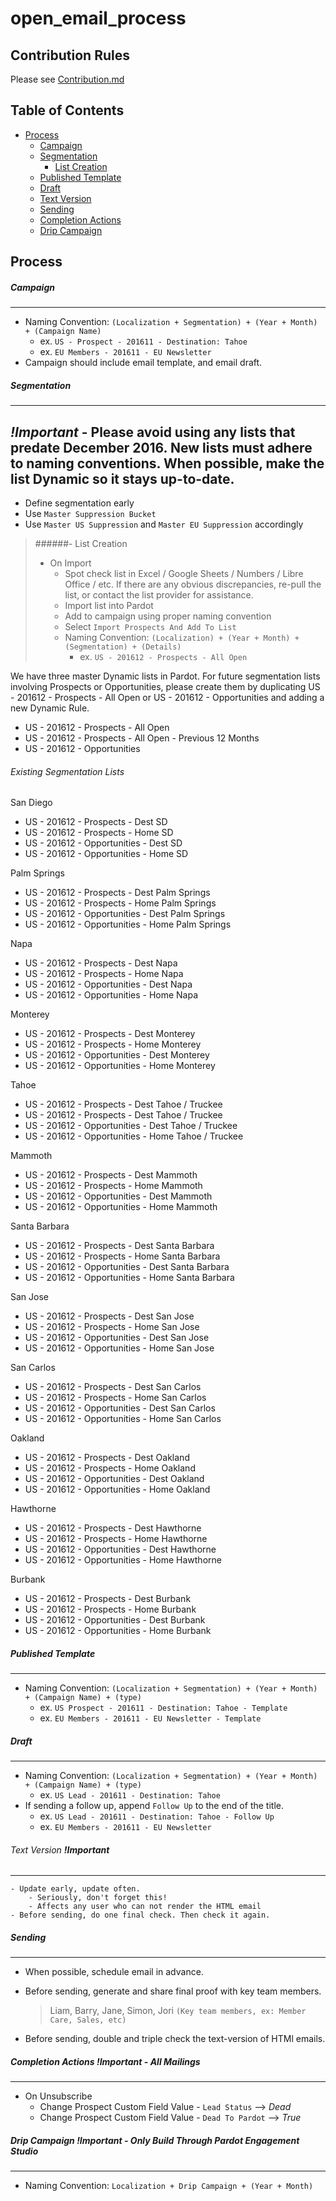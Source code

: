 # open_email_process

## Contribution Rules
Please see [Contribution.md](/CONTRIBUTING.md)

## Table of Contents
- [Process](/process/)
	- [Campaign](/process/campaign.md)
	- [Segmentation](/process/segmentation.md)
		- [List Creation](/process/segmentation.md)
	- [Published Template](/process/template.md)
	- [Draft](/process/draft.md)
  	- [Text Version](/process/template.md)
	- [Sending](/process/sending.md)
	- [Completion Actions](/process/completion_action.md)
	- [Drip Campaign](/process/drip.md)

## Process

##### Campaign
---
- Naming Convention: `(Localization + Segmentation) + (Year + Month) + (Campaign Name)`
	- ex. `US - Prospect - 201611 - Destination: Tahoe`
	- ex. `EU Members - 201611 - EU Newsletter`
- Campaign should include email template, and email draft.

##### Segmentation
---
***!Important*** - Please avoid using any lists that predate December 2016. New lists must adhere to naming conventions. When possible, make the list Dynamic so it stays up-to-date.
---
- Define segmentation early
- Use `Master Suppression Bucket`
- Use `Master US Suppression` and `Master EU Suppression` accordingly

> ######- List Creation
> - On Import
>	- Spot check list in Excel / Google Sheets / Numbers / Libre Office / etc. If there are any obvious discrepancies, re-pull the list, or contact the list provider for assistance.
>	- Import list into Pardot
>	- Add to campaign using proper naming convention
>	- Select `Import Prospects And Add To List`
>	- Naming Convention: `(Localization) + (Year + Month) + (Segmentation) + (Details)`
>		-  ex. `US - 201612 - Prospects - All Open`

We have three master Dynamic lists in Pardot. For future segmentation lists involving Prospects or Opportunities, please create them by duplicating US - 201612 - Prospects - All Open or US - 201612 - Opportunities and adding a new Dynamic Rule.

- US - 201612 - Prospects - All Open
- US - 201612 - Prospects - All Open - Previous 12 Months
- US - 201612 - Opportunities 

###### Existing Segmentation Lists
San Diego
- US - 201612 - Prospects - Dest SD
- US - 201612 - Prospects - Home SD
- US - 201612 - Opportunities - Dest SD
- US - 201612 - Opportunities - Home SD

Palm Springs
- US - 201612 - Prospects - Dest Palm Springs
- US - 201612 - Prospects - Home Palm Springs
- US - 201612 - Opportunities - Dest Palm Springs
- US - 201612 - Opportunities - Home Palm Springs

Napa
- US - 201612 - Prospects - Dest Napa
- US - 201612 - Prospects - Home Napa
- US - 201612 - Opportunities - Dest Napa
- US - 201612 - Opportunities - Home Napa

Monterey
- US - 201612 - Prospects - Dest Monterey
- US - 201612 - Prospects - Home Monterey
- US - 201612 - Opportunities - Dest Monterey
- US - 201612 - Opportunities - Home Monterey

Tahoe
- US - 201612 - Prospects - Dest Tahoe / Truckee
- US - 201612 - Prospects - Dest Tahoe / Truckee
- US - 201612 - Opportunities - Dest Tahoe / Truckee
- US - 201612 - Opportunities - Home Tahoe / Truckee

Mammoth
- US - 201612 - Prospects - Dest Mammoth
- US - 201612 - Prospects - Home Mammoth
- US - 201612 - Opportunities - Dest Mammoth
- US - 201612 - Opportunities - Home Mammoth

Santa Barbara
- US - 201612 - Prospects - Dest Santa Barbara
- US - 201612 - Prospects - Home Santa Barbara
- US - 201612 - Opportunities - Dest Santa Barbara
- US - 201612 - Opportunities - Home Santa Barbara

San Jose
- US - 201612 - Prospects - Dest San Jose
- US - 201612 - Prospects - Home San Jose
- US - 201612 - Opportunities - Dest San Jose
- US - 201612 - Opportunities - Home San Jose

San Carlos
- US - 201612 - Prospects - Dest San Carlos
- US - 201612 - Prospects - Home San Carlos
- US - 201612 - Opportunities - Dest San Carlos
- US - 201612 - Opportunities - Home San Carlos

Oakland
- US - 201612 - Prospects - Dest Oakland
- US - 201612 - Prospects - Home Oakland
- US - 201612 - Opportunities - Dest Oakland
- US - 201612 - Opportunities - Home Oakland

Hawthorne
- US - 201612 - Prospects - Dest Hawthorne
- US - 201612 - Prospects - Home Hawthorne
- US - 201612 - Opportunities - Dest Hawthorne
- US - 201612 - Opportunities - Home Hawthorne

Burbank
- US - 201612 - Prospects - Dest Burbank
- US - 201612 - Prospects - Home Burbank
- US - 201612 - Opportunities - Dest Burbank
- US - 201612 - Opportunities - Home Burbank


##### Published Template
---
- Naming Convention: `(Localization + Segmentation) + (Year + Month) + (Campaign Name) + (type)`
	- ex. `US Prospect - 201611 - Destination: Tahoe - Template`
	- ex. `EU Members - 201611 - EU Newsletter - Template`

##### Draft
---
- Naming Convention: `(Localization + Segmentation) + (Year + Month) + (Campaign Name) + (type)`
	-  ex. `US Lead - 201611 - Destination: Tahoe`
- If sending a follow up, append `Follow Up` to the end of the title.
	- ex. `US Lead - 201611 - Destination: Tahoe - Follow Up`
	- ex. `EU Members - 201611 - EU Newsletter`

###### Text Version ***!Important***
---
	- Update early, update often.
		- Seriously, don't forget this!
		- Affects any user who can not render the HTML email
	- Before sending, do one final check. Then check it again.

##### Sending
---
- When possible, schedule email in advance.
- Before sending, generate and share final proof with key team members.

	> Liam, Barry, Jane, Simon, Jori `(Key team members, ex: Member Care, Sales, etc) `

- Before sending, double and triple check the text-version of HTMl emails.

##### Completion Actions ***!Important - All Mailings***
---
- On Unsubscribe
	- Change Prospect Custom Field Value - `Lead Status` --> *Dead*
	- Change Prospect Custom Field Value - `Dead To Pardot` --> *True*

##### Drip Campaign ***!Important - Only Build Through Pardot Engagement Studio***
---
- Naming Convention: `Localization + Drip Campaign + (Year + Month)`
